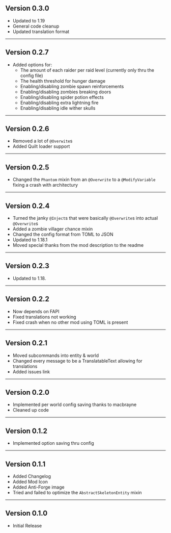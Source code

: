 Version 0.3.0
------------------------------------------------------
- Updated to 1.19
- General code cleanup
- Updated translation format

------------------------------------------------------
Version 0.2.7
------------------------------------------------------
- Added options for:
	- The amount of each raider per raid level (currently only thru the config file)
	- The health threshold for hunger damage
	- Enabling/disabling zombie spawn reinforcements
	- Enabling/disabling zombies breaking doors
	- Enabling/disabling spider potion effects
	- Enabling/disabling extra lightning fire
	- Enabling/disabling idle wither skulls

------------------------------------------------------
Version 0.2.6
------------------------------------------------------
- Removed a lot of `@Overwite`s
- Added Quilt loader support

------------------------------------------------------
Version 0.2.5
------------------------------------------------------
- Changed the `Phantom` mixin from an `@Overwrite` to a `@ModifyVariable` fixing a crash with architectury

------------------------------------------------------
Version 0.2.4
------------------------------------------------------
- Turned the janky `@Inject`s that were basically `@Overwrite`s into actual `@Overwrite`s
- Added a zombie villager chance mixin
- Changed the config format from TOML to JSON
- Updated to 1.18.1
- Moved special thanks from the mod description to the readme

------------------------------------------------------
Version 0.2.3
------------------------------------------------------
- Updated to 1.18.

------------------------------------------------------
Version 0.2.2
------------------------------------------------------
- Now depends on FAPI
- Fixed translations not working
- Fixed crash when no other mod using TOML is present

------------------------------------------------------
Version 0.2.1
------------------------------------------------------
- Moved subcommands into entity & world
- Changed every message to be a TranslatableText allowing for translations
- Added issues link

------------------------------------------------------
Version 0.2.0
------------------------------------------------------
- Implemented per world config saving thanks to macbrayne
- Cleaned up code

------------------------------------------------------
Version 0.1.2
------------------------------------------------------
- Implemented option saving thru config

------------------------------------------------------
Version 0.1.1
------------------------------------------------------
- Added Changelog
- Added Mod Icon
- Added Anti-Forge image
- Tried and failed to optimize the `AbstractSkeletonEntity` mixin

------------------------------------------------------
Version 0.1.0
------------------------------------------------------
- Initial Release